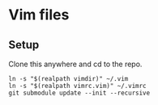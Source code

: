 Vim files
============================================================

Setup
------------------------------------------------------------

Clone this anywhere and cd to the repo.
```
ln -s "$(realpath vimdir)" ~/.vim
ln -s "$(realpath vimrc.vim)" ~/.vimrc
git submodule update --init --recursive
```
